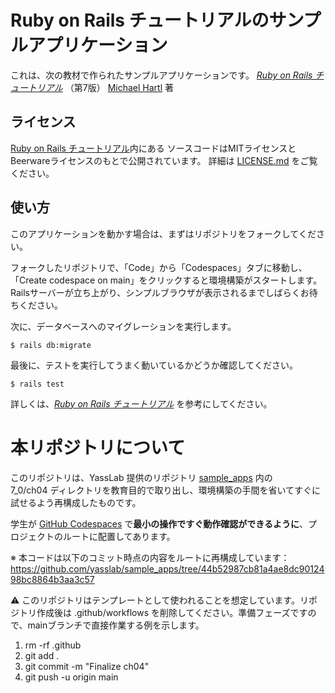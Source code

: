 # Ruby on Rails チュートリアルのサンプルアプリケーション

これは、次の教材で作られたサンプルアプリケーションです。
[*Ruby on Rails チュートリアル*](https://railstutorial.jp/)
（第7版）
[Michael Hartl](https://www.michaelhartl.com/) 著

## ライセンス

[Ruby on Rails チュートリアル](https://railstutorial.jp/)内にある
ソースコードはMITライセンスとBeerwareライセンスのもとで公開されています。
詳細は [LICENSE.md](LICENSE.md) をご覧ください。

## 使い方

このアプリケーションを動かす場合は、まずはリポジトリをフォークしてください。

フォークしたリポジトリで、「Code」から「Codespaces」タブに移動し、
「Create codespace on main」をクリックすると環境構築がスタートします。
Railsサーバーが立ち上がり、シンプルブラウザが表示されるまでしばらくお待ちください。

次に、データベースへのマイグレーションを実行します。

```
$ rails db:migrate
```

最後に、テストを実行してうまく動いているかどうか確認してください。

```
$ rails test
```

詳しくは、[*Ruby on Rails チュートリアル*](https://railstutorial.jp/)
を参考にしてください。

# 本リポジトリについて

このリポジトリは、YassLab 提供のリポジトリ [sample_apps](https://github.com/yasslab/sample_apps) 内の  
7_0/ch04 ディレクトリを教育目的で取り出し、環境構築の手間を省いてすぐに試せるよう再構成したものです。  

学生が [GitHub Codespaces](https://github.com/features/codespaces) で**最小の操作ですぐ動作確認ができるように**、プロジェクトのルートに配置してあります。  

※ 本コードは以下のコミット時点の内容をルートに再構成しています：  
https://github.com/yasslab/sample_apps/tree/44b52987cb81a4ae8dc9012498bc8864b3aa3c57  

⚠️ このリポジトリはテンプレートとして使われることを想定しています。リポジトリ作成後は .github/workflows を削除してください。準備フェーズですので、mainブランチで直接作業する例を示します。  

1. rm -rf .github
1. git add .
1. git commit -m "Finalize ch04"
1. git push -u origin main

